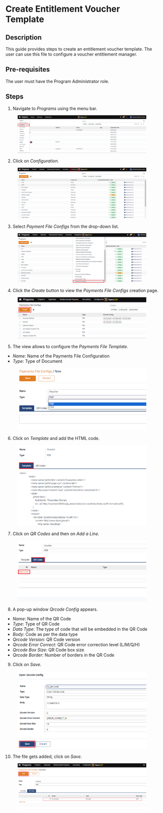 # Create Entitlement Voucher Template

## Description

This guide provides steps to create an entitlement voucher template. The user can use this file to configure a voucher entitlement manager.

## Pre-requisites

The user must have the Program Administrator role.

## Steps

1. &#x20;Navigate to _Programs_ using the menu bar.

<figure><img src="../../.gitbook/assets/payment-file-program.PNG" alt=""><figcaption></figcaption></figure>

2. &#x20;Click on _Configuration._

<figure><img src="../../.gitbook/assets/payment-file-conf.webp" alt=""><figcaption></figcaption></figure>

3. &#x20;Select _Payment File Configs_ from the drop-down list.

<figure><img src="../../.gitbook/assets/payment-file-fonf-drop-down.PNG" alt=""><figcaption></figcaption></figure>

4. &#x20;Click the _Create_ button to view the _Payments File Configs_ creation page.

<figure><img src="../../.gitbook/assets/create-paymeny-file-conf.PNG" alt=""><figcaption></figcaption></figure>

5. &#x20;The view allows to configure the  _Payments File Template_.

* _Name:_ Name of the Payments File Configuration
* _Type:_ Type of Document&#x20;

<figure><img src="../../.gitbook/assets/payment-file-view-page (1).png" alt=""><figcaption></figcaption></figure>

6. &#x20;Click on _Template_ and add the HTML code.

<figure><img src="../../.gitbook/assets/template-payment-file-conf.PNG" alt=""><figcaption></figcaption></figure>

7. &#x20;Click on _QR Codes_ and then on _Add a Line._

<figure><img src="../../.gitbook/assets/payment-fileconf-qrcode-addline.PNG" alt=""><figcaption></figcaption></figure>

8. &#x20;A pop-up window _Qrcode Config_ appears.

* _Name_: Name of the QR Code
* _Type_: Type of QR Code
* _Data Type_: The type of code that will be embedded in the QR Code
* _Body_: Code as per the data type
* _Qrcode Version:_ QR Code version&#x20;
* _Qrcode Error Correct:_ QR Code error correction level (L/M/Q/H)
* _Qrcode Box Size:_ QR Code box size
* _Qrcode Border:_ Number of borders in the QR Code

9. &#x20;Click on _Save_.

<figure><img src="../../.gitbook/assets/qr-code-template.PNG" alt=""><figcaption></figcaption></figure>

10. &#x20;The file gets added, click on _Save_.&#x20;

<figure><img src="../../.gitbook/assets/save-qrcode.PNG" alt=""><figcaption></figcaption></figure>
